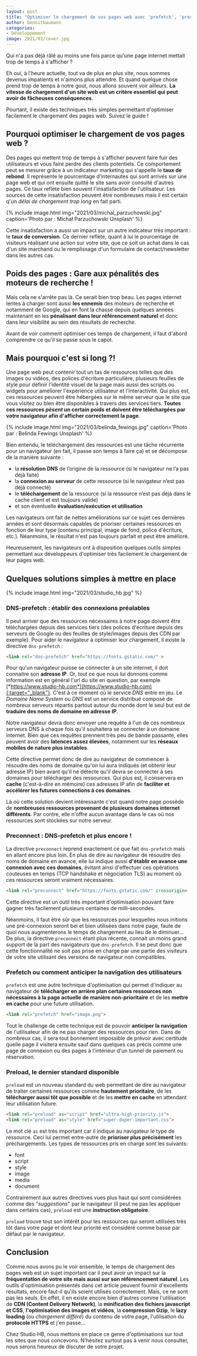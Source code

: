 ```yaml
---
layout: post
title: "Optimiser le chargement de vos pages web avec 'prefetch', 'preconnect' et 'preload'"
author: benoitbaumann
categories:
- Développement
image: 2021/03/cover.jpg
---
```


Qui n'a pas déjà râlé au moins une fois parce qu'une page internet mettait trop de temps à s'afficher&nbsp;?

Eh oui, à l'heure actuelle, tout va de plus en plus vite, nous sommes devenus impatients et n'aimons plus attendre. Et quand quelque chose prend trop de temps à notre gout, nous allons souvent voir ailleurs. **La vitesse de chargement d'un site web est un critère essentiel qui peut avoir de fâcheuses conséquences**.

Pourtant, il existe des techniques très simples permettant d'optimiser facilement le chargement des pages web. Suivez le guide !

## Pourquoi optimiser le chargement de vos pages web&nbsp;?

Des pages qui mettent trop de temps à s'afficher peuvent faire fuir des utilisateurs et vous faire perdre des clients potentiels. Ce comportement peut se mesurer grâce à un indicateur marketing qui s'appelle le **taux de rebond**. Il représente le pourcentage d'internautes qui sont arrivés sur une page web et qui ont ensuite quitté le site sans avoir consulté d'autres pages. Ce taux reflète bien souvent l'insatisfaction de l'utilisateur. Les sources de cette insatisfaction peuvent être nombreuses mais il est certain q'un *délai de chargement trop long* en fait parti.

{% include image.html img="2021/03/michal_parzuchowski.jpg" caption='Photo par : Michał Parzuchowski Unsplash' %}

Cette insatisfaction a aussi un impact sur un autre indicateur très important : le **taux de conversion**. Ce dernier reflète, quant à lui le pourcentage de visiteurs réalisant une action sur votre site, que ce soit un achat dans le cas d'un site marchand ou le remplissage d'un formulaire de contact/newsletter dans les autres cas.

## Poids des pages : Gare aux pénalités des moteurs de recherche&nbsp;!

Mais cela ne s'arrête pas là. Ce serait bien trop beau. Les pages internet lentes à charger sont aussi **les ennemis** des moteurs de recherche et notamment de Google, qui en font la chasse depuis quelques années maintenant en les **pénalisant dans leur référencement naturel** et donc dans leur visibilité au sein des résultats de recherche.

Avant de voir comment optimiser ces temps de chargement, il faut d'abord comprendre ce qu'il se passe sous le capot.

## Mais pourquoi c'est si long&nbsp;?!

Une page web peut contenir tout un tas de ressources telles que des images ou vidéos, des polices d'écriture particulière, plusieurs feuilles de style pour définir l'identité visuel de la page mais aussi des scripts ou widgets pour améliorer l'expérience utilisateur et l'interactivité. Qui plus est, ces ressources peuvent être hébergées sur le même serveur que le site que vous visitez ou bien être disponibles à travers des services tiers. **Toutes ces ressources *pèsent* un certain poids et doivent être téléchargées par votre navigateur afin d'afficher correctement la page**.

{% include image.html img="2021/03/belinda_fewings.jpg" caption='Photo par : Belinda Fewings Unsplash' %}

Bien entendu, le téléchargement des ressources est une tâche récurrente pour un navigateur (en fait, il passe son temps à faire ça) et se décompose de la manière suivante :

- la **résolution DNS** de l’origine de la ressource
(si le navigateur ne l’a pas déjà faite)
- la **connexion au serveur** de cette ressource
(si le navigateur n’est pas déjà connecté)
- le **téléchargement** de la ressource
(si la ressource n’est pas déjà dans le cache client et est toujours valide)
- et son éventuelle **évaluation/exécution et utilisation**

Les navigateurs ont fait de nettes améliorations sur ce sujet ces dernières années et sont désormais capables de prioriser certaines ressources en fonction de leur type (contenu principal, image de fond, police d'écriture, etc.). Néanmoins, le résultat n'est pas toujours parfait et peut être amélioré.

Heureusement, les navigateurs ont à disposition quelques outils simples permettant aux développeurs d'optimiser très facilement le chargement de leur pages web.

## Quelques solutions simples à mettre en place

{% include image.html img="2021/03/studio_hb.jpg" %}

### DNS-prefetch : établir des connexions préalables

Il peut arriver que des ressources nécessaires à notre page doivent être téléchargées depuis des services tiers (des polices d'écriture depuis des serveurs de Google ou des feuilles de style/images depuis des CDN par exemple). Pour aider le navigateur à optimiser leur chargement, il existe la directive `dns-prefetch` :

```html
<link rel="dns-prefetch" href="https://fonts.gstatic.com/" >
```

Pour qu'un navigateur puisse se connecter à un site internet, il doit connaitre son **adresse IP**. Or, tout ce que nous lui donnons comme information est en général l'url du site en question, par exemple [*https://www.studio-hb.com*](https://www.studio-hb.com){:target="_blank"}. C'est à ce moment où le service *DNS* entre en jeu. Le *Domaine Name System* ou *DNS* est un service distribué composé de nombreux serveurs répartis partout autour du monde dont le seul but est de **traduire des noms de domaine en adresse IP**.

Notre navigateur devra donc envoyer une requête à l'un de ces nombreux serveurs DNS à chaque fois qu'il souhaitera se connecter à un domaine internet. Bien que ces requêtes prennent très peu de bande passante, elles peuvent avoir des **latences assez élevées**, notamment sur les **réseaux mobiles de nature plus instables**.

Cette directive permet donc de dire au navigateur de commencer à résoudre des noms de domaine qu'on lui aura indiqués (et obtenir leur adresse IP) bien avant qu'il ne détecte qu'il devra se connecter à ses domaines pour télécharger des ressources. Qui plus est, il conservera en **cache** (c'est-à-dire en mémoire) ces adresses IP afin de **faciliter et accélérer les futures connections à ces domaines**.

Là où cette solution devient intéressante c'est quand notre page possède de **nombreuses ressources provenant de plusieurs domaines internet différents**. Par contre, elle n'offre aucun avantage dans le cas où nos ressources sont stockées sur notre serveur.

### Preconnect : DNS-prefetch et plus encore !

La directive `preconnect` reprend exactement ce que fait `dns-prefetch` mais en allant encore plus loin. En plus de dire au navigateur de résoudre des noms de domaine en avance, elle lui indique aussi **d'établir en avance une connexion avec ces domaines**, évitant ainsi d'effectuer ces opérations couteuses en temps (TCP handshake et négociation TLS) au moment où ces ressources seront vraiment nécessaires.

```html
<link rel="preconnect" href="https://fonts.gstatic.com/" crossorigin>
```

Cette directive est un outil très important d'optimisation pouvant faire gagner très facilement plusieurs centaines de milli-secondes.

Néanmoins, il faut être sûr que les ressources pour lesquelles nous initions une pré-connexion seront bel et bien utilisées dans notre page, faute de quoi nous augmenterons le temps de chargement au lieu de le diminuer...
De plus, la directive `preconnect` étant plus récente, connait un moins grand support de la part des navigateurs que `dns-prefetch`. Il se peut donc que cette fonctionnalité ne soit pas prise en charge par une partie des visiteurs de votre site utilisant des versions de navigateur non compatibles.

### Prefetch ou comment anticiper la navigation des utilisateurs

`prefetch` est une autre technique d'optimisation qui permet d'indiquer au navigateur de **télécharger en arrière plan certaines ressources non nécessaires à la page actuelle de manière non-prioritaire** et de les **mettre en cache** pour une future utilisation.

```html
<link rel="prefetch" href="image.png">
```

Tout le challenge de cette technique est de pouvoir **anticiper la navigation** de l'utilisateur afin de ne pas charger des ressources pour rien. Dans de nombreux cas, il sera tout bonnement impossible de prévoir avec certitude quelle page il visitera ensuite sauf dans quelques cas précis comme une page de connexion ou des pages à l'intérieur d'un tunnel de paiement ou réservation.

### Preload, le dernier standard disponible

`preload` est un nouveau standard du web permettant de dire au navigateur de traiter certaines ressources comme **hautement prioritaire**, de les **télécharger aussi tôt que possible** et de les **mettre en cache** en attendant leur utilisation future.

```html
<link rel="preload" as="script" href="ultra-high-priority.js">
<link rel="preload" as="style" href="super-duper-important.css">
```

Le mot clé `as` est très important car il indique au navigateur le type de ressource. Ceci lui permet entre-autre de **prioriser plus précisément** les préchargements. Les types de ressources pris en charge sont les suivants:

- font
- script
- style
- image
- media
- document

Contrairement aux autres directives vues plus haut qui sont considérées comme des "*suggestions*" par le navigateur (il peut ne pas les appliquer dans certains cas), `preload` est une **instruction obligatoire**.

`preload` trouve tout son intérêt pour les ressources qui seront utilisées très tôt dans votre page et dont leur priorité est considéré comme basse par défaut par le navigateur.

## Conclusion

Comme nous avons pu le voir ensemble, le temps de chargement des pages web est un sujet important car il peut avoir un impact sur la **fréquentation de votre site mais aussi sur son référencement naturel**. Les outils d'optimisation présentés dans cet article peuvent fournir d'excellents résultats, encore faut-il qu'ils soient utilisés correctement. Mais, ce ne sont pas les seuls. En effet, il en existe encore bien d'autres comme l'utilisation de **CDN (Content Delivery Network)**, la **minification des fichiers javascript et CSS**, **l'optimisation des images et vidéos**, la **compression Gzip**, le **lazy loading** (ou *chargement différé*) du contenu de votre page, l'utilisation du **protocole HTTPS** et j'en passe...

Chez Studio HB, nous mettons en place ce genre d'optimisations sur tout les sites que nous concevons. N'hésitez surtout pas à venir nous consulter, nous serons heureux de discuter de votre projet.
